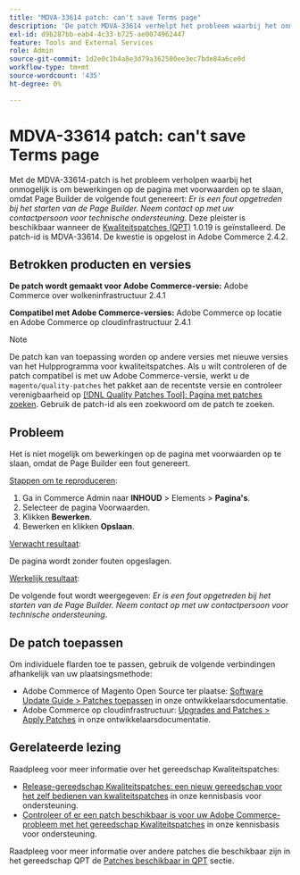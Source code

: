 ```yaml
---
title: "MDVA-33614 patch: can't save Terms page"
description: 'De patch MDVA-33614 verhelpt het probleem waarbij het onmogelijk is om bewerkingen op de pagina met voorwaarden op te slaan, omdat de Page Builder de volgende fout genereert: *Er is een fout opgetreden bij het starten van de Page Builder. Neem contact op met uw contactpersoon voor technische ondersteuning*. Deze patch is beschikbaar wanneer [Quality Patches Tool (QPT)] (/help/announcements/adobe-commerce-announcements/magento-quality-patches-released-new-tool-to-self-serve-quality-patches.md) 1.0.19 is geïnstalleerd. De patch-id is MDVA-33614. Dit probleem is opgelost in Adobe Commerce 2.4.2. "'
exl-id: d9b287bb-eab4-4c33-b725-ae0074962447
feature: Tools and External Services
role: Admin
source-git-commit: 1d2e0c1b4a8e3d79a362500ee3ec7bde84a6ce0d
workflow-type: tm+mt
source-wordcount: '435'
ht-degree: 0%

---
```


# MDVA-33614 patch: can&#39;t save Terms page

Met de MDVA-33614-patch is het probleem verholpen waarbij het onmogelijk is om bewerkingen op de pagina met voorwaarden op te slaan, omdat Page Builder de volgende fout genereert: *Er is een fout opgetreden bij het starten van de Page Builder. Neem contact op met uw contactpersoon voor technische ondersteuning*. Deze pleister is beschikbaar wanneer de [Kwaliteitspatches (QPT)](/help/announcements/adobe-commerce-announcements/magento-quality-patches-released-new-tool-to-self-serve-quality-patches.md) 1.0.19 is geïnstalleerd. De patch-id is MDVA-33614. De kwestie is opgelost in Adobe Commerce 2.4.2.

## Betrokken producten en versies

**De patch wordt gemaakt voor Adobe Commerce-versie:** Adobe Commerce over wolkeninfrastructuur 2.4.1

**Compatibel met Adobe Commerce-versies:** Adobe Commerce op locatie en Adobe Commerce op cloudinfrastructuur 2.4.1

>[!NOTE]
>
>De patch kan van toepassing worden op andere versies met nieuwe versies van het Hulpprogramma voor kwaliteitspatches. Als u wilt controleren of de patch compatibel is met uw Adobe Commerce-versie, werkt u de `magento/quality-patches` het pakket aan de recentste versie en controleer verenigbaarheid op [[!DNL Quality Patches Tool]: Pagina met patches zoeken](https://devdocs.magento.com/quality-patches/tool.html#patch-grid). Gebruik de patch-id als een zoekwoord om de patch te zoeken.

## Probleem

Het is niet mogelijk om bewerkingen op de pagina met voorwaarden op te slaan, omdat de Page Builder een fout genereert.

<u>Stappen om te reproduceren</u>:

1. Ga in Commerce Admin naar **INHOUD** > Elements > **Pagina&#39;s**.
1. Selecteer de pagina Voorwaarden.
1. Klikken **Bewerken**.
1. Bewerken en klikken **Opslaan**.

<u>Verwacht resultaat</u>:

De pagina wordt zonder fouten opgeslagen.

<u>Werkelijk resultaat</u>:

De volgende fout wordt weergegeven: *Er is een fout opgetreden bij het starten van de Page Builder. Neem contact op met uw contactpersoon voor technische ondersteuning*.

## De patch toepassen

Om individuele flarden toe te passen, gebruik de volgende verbindingen afhankelijk van uw plaatsingsmethode:

* Adobe Commerce of Magento Open Source ter plaatse: [Software Update Guide > Patches toepassen](https://devdocs.magento.com/guides/v2.4/comp-mgr/patching/mqp.html) in onze ontwikkelaarsdocumentatie.
* Adobe Commerce op cloudinfrastructuur: [Upgrades and Patches > Apply Patches](https://devdocs.magento.com/cloud/project/project-patch.html) in onze ontwikkelaarsdocumentatie.

## Gerelateerde lezing

Raadpleeg voor meer informatie over het gereedschap Kwaliteitspatches:

* [Release-gereedschap Kwaliteitspatches: een nieuw gereedschap voor het zelf bedienen van kwaliteitspatches](/help/announcements/adobe-commerce-announcements/magento-quality-patches-released-new-tool-to-self-serve-quality-patches.md) in onze kennisbasis voor ondersteuning.
* [Controleer of er een patch beschikbaar is voor uw Adobe Commerce-probleem met het gereedschap Kwaliteitspatches](/help/support-tools/patches-available-in-qpt-tool/check-patch-for-magento-issue-with-magento-quality-patches.md) in onze kennisbasis voor ondersteuning.

Raadpleeg voor meer informatie over andere patches die beschikbaar zijn in het gereedschap QPT de [Patches beschikbaar in QPT](https://support.magento.com/hc/en-us/sections/360010506631-Patches-available-in-QPT-tool-) sectie.
